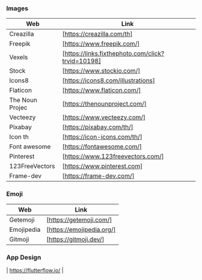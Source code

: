 ### Images

| Web | Link |
| ------ | ------ |
| Creazilla | [https://creazilla.com/th] |
| Freepik | [https://www.freepik.com/] |
| Vexels | [https://links.fixthephoto.com/click?trvid=10198] |
| Stock | [https://www.stockio.com/] |
| Icons8 | [https://icons8.com/illustrations] |
| Flaticon | [https://www.flaticon.com/] |
| The Noun Projec | [https://thenounproject.com/] |
| Vecteezy | [https://www.vecteezy.com/] |
| Pixabay | [https://pixabay.com/th/] |
| Icon th | [https://icon-icons.com/th/] |
| Font awesome | [https://fontawesome.com/] |
| Pinterest | [https://www.123freevectors.com/] |
| 123FreeVectors | [https://www.pinterest.com] |
| Frame-dev | [https://frame-dev.com/] |

### Emoji

| Web | Link |
| ------ | ------ |
| Getemoji | [https://getemoji.com/] |
| Emojipedia | [https://emojipedia.org/] |
| Gitmoji | [https://gitmoji.dev/] |

### App Design

| https://flutterflow.io/ |
